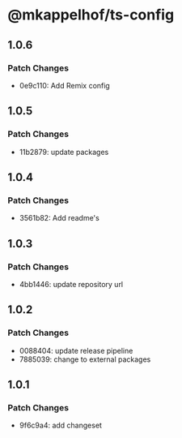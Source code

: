# @mkappelhof/ts-config

## 1.0.6

### Patch Changes

- 0e9c110: Add Remix config

## 1.0.5

### Patch Changes

- 11b2879: update packages

## 1.0.4

### Patch Changes

- 3561b82: Add readme's

## 1.0.3

### Patch Changes

- 4bb1446: update repository url

## 1.0.2

### Patch Changes

- 0088404: update release pipeline
- 7885039: change to external packages

## 1.0.1

### Patch Changes

- 9f6c9a4: add changeset
